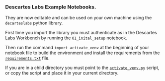 ### Descartes Labs Example Notebooks.

They are now editable and can be used on your own machine using the ```decarteslabs``` python library.

First time you import the library you must authenticate as in the Descartes Labs Workbench by running the [```01_inital_setup```](https://github.com/ai4er-cdt/gtc-exposure/blob/main/notebooks/descartes_labs/01_initial_setup.ipynb) notebook.

Then run the command ```import activate_venv``` at the beginning of your notebook file to build the environment and install the requirements from the [```requirements.txt```](https://github.com/ai4er-cdt/gtc-exposure/blob/main/notebooks/descartes_labs/requirements.txt) file.

If you are in a child directory you must point to the [```activate_venv.py```](https://github.com/ai4er-cdt/gtc-exposure/blob/main/notebooks/descartes_labs/activate_venv.py) script, or copy the script and place it in your current directory.

